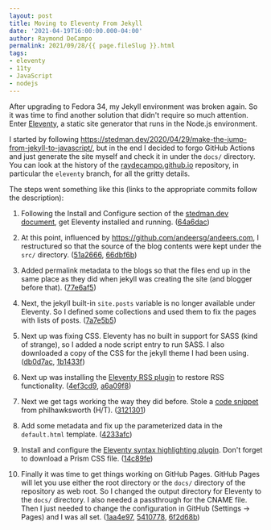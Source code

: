 ```yaml
---
layout: post
title: Moving to Eleventy From Jekyll
date: '2021-04-19T16:00:00.000-04:00'
author: Raymond DeCampo
permalink: 2021/09/28/{{ page.fileSlug }}.html
tags:
- eleventy
- 11ty
- JavaScript
- nodejs
---
```


After upgrading to Fedora 34, my Jekyll environment was broken again.  So it was time to find another solution that didn't require so much attention.  Enter [Eleventy](https://www.11ty.dev/), a static site generator that runs in the Node.js environment.

I started by following <https://stedman.dev/2020/04/29/make-the-jump-from-jekyll-to-javascript/>, but in the end I decided to forgo GitHub Actions and just generate the site myself and check it in under the `docs/` directory.  You can look at the history of the [raydecampo.github.io](https://github.com/RayDeCampo/raydecampo.github.io) repository, in particular the `eleventy` branch, for all the gritty details.  

The steps went something like this (links to the appropriate commits follow the description):

1. Following the Install and Configure section of the [stedman.dev document](https://stedman.dev/2020/04/29/make-the-jump-from-jekyll-to-javascript/), get Eleventy installed and running.  ([64a6dac](https://github.com/RayDeCampo/raydecampo.github.io/commit/64a6dac7587eb30c9cf889af9f426b428e64efd4))

1. At this point, influenced by <https://github.com/andeersg/andeers.com>, I restructured so that the source of the blog contents were kept under the `src/` directory.  ([51a2666](https://github.com/RayDeCampo/raydecampo.github.io/commit/51a266656fe0265c4c3f55b6d0ec956d3c880836), [66dbf6b](https://github.com/RayDeCampo/raydecampo.github.io/commit/66dbf6bd2fcec064770b73d9d176d2fe49b8c2e7))

1. Added permalink metadata to the blogs so that the files end up in the same place as they did when jekyll was creating the site (and blogger before that).  ([77e6af5](https://github.com/RayDeCampo/raydecampo.github.io/commit/77e6af5efc35a694b0e5fd6f2c1c00a61ae5edbd))

1. Next, the jekyll built-in `site.posts` variable is no longer available under Eleventy.  So I defined some collections and used them to fix the pages with lists of posts. ([7a7e5b5](https://github.com/RayDeCampo/raydecampo.github.io/commit/7a7e5b59170e43dcd7f87510da26653ef0c6115c))

1. Next up was fixing CSS.  Eleventy has no built in support for SASS (kind of strange), so I added a node script entry to run SASS.  I also downloaded a copy of the CSS for the jekyll theme I had been using.  ([db0d7ac](https://github.com/RayDeCampo/raydecampo.github.io/commit/db0d7ac73df098eadf14053db1e884be5dc19447), [1b1433f](https://github.com/RayDeCampo/raydecampo.github.io/commit/1b1433f2a73d838a1f15407e8d50658020fd3aac))

1. Next up was installing the [Eleventy RSS plugin](https://www.11ty.dev/docs/plugins/rss/) to restore RSS functionality.  ([4ef3cd9](https://github.com/RayDeCampo/raydecampo.github.io/commit/4ef3cd952615182d005143729a4fb2e3abf2e0ca), [a6a09f8](https://github.com/RayDeCampo/raydecampo.github.io/commit/a6a09f8b1e585b9f7ac58721afd2f88bc40eb11d))

1. Next we get tags working the way they did before.  Stole a [code snippet](https://github.com/philhawksworth/hawksworx.com/blob/master/src/site/_filters/getTagList.js) from philhawksworth (H/T).  ([3121301](https://github.com/RayDeCampo/raydecampo.github.io/commit/3121301d881bc9077d95bb586ad65d0d81ad27ad))

1. Add some metadata and fix up the parameterized data in the `default.html` template.  ([4233afc](https://github.com/RayDeCampo/raydecampo.github.io/commit/4233afc428cf736ccf8fc47a43cdfbcf73ea3ba7))

1. Install and configure the [Eleventy syntax highlighting plugin](https://www.11ty.dev/docs/plugins/syntaxhighlight/).  Don't forget to download a Prism CSS file.  ([14c89fe](https://github.com/RayDeCampo/raydecampo.github.io/commit/14c89fec5909a865c283ad6c09cb0f6b3d43beb6))

1. Finally it was time to get things working on GitHub Pages.  GitHub Pages will let you use either the root directory or the `docs/` directory of the repository as web root.  So I changed the output directory for Eleventy to the `docs/` directory.  I also needed a passthrough for the CNAME file.  Then I just needed to change the configuration in GitHub (Settings -> Pages) and I was all set.  ([1aa4e97](https://github.com/RayDeCampo/raydecampo.github.io/commit/1aa4e97b25b5e3540486778310ce56b433020111), [5410778](https://github.com/RayDeCampo/raydecampo.github.io/commit/5410778b24964de100f1920e989672b1248d7764), [6f2d68b](https://github.com/RayDeCampo/raydecampo.github.io/commit/6f2d68b6d3611b0a0e811854eb4a0a95c1720ac9))
